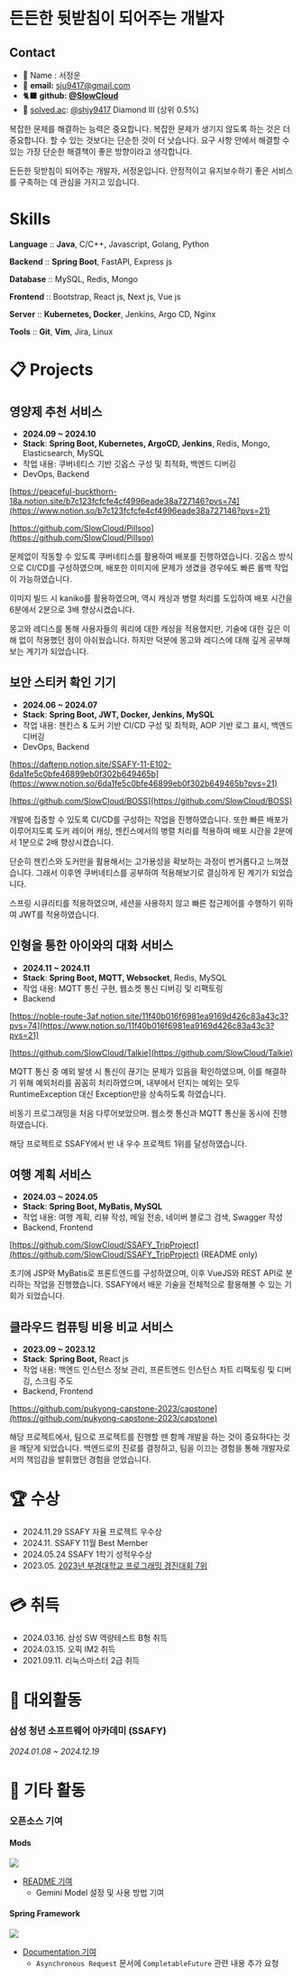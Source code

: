 # 든든한 뒷받침이 되어주는 개발자

## **Contact**

- 🙂 Name : 서정운
- 📨 **email:** sju9417@gmail.com
- 🐈‍⬛ **github: [@SlowCloud](http://www.github.com/Slowcloud)**
- 🔖 [solved.ac](http://solved.ac/): [@shjy9417](http://solved.ac/shjy9417) Diamond III (상위 0.5%)

복잡한 문제를 해결하는 능력은 중요합니다. 복잡한 문제가 생기지 않도록 하는 것은 더 중요합니다. 할 수 있는 것보다는 단순한 것이 더 낫습니다. 요구 사항 안에서 해결할 수 있는 가장 단순한 해결책이 좋은 방향이라고 생각합니다.

든든한 뒷받침이 되어주는 개발자, 서정운입니다. 안정적이고 유지보수하기 좋은 서비스를 구축하는 데 관심을 가지고 있습니다.

# Skills

**Language** :: **Java**, C/C++, Javascript, Golang, Python

**Backend** :: **Spring Boot**, FastAPI, Express js

**Database** :: MySQL, Redis, Mongo

**Frontend** :: Bootstrap, React js, Next js, Vue js

**Server** :: **Kubernetes, Docker**, Jenkins, Argo CD, Nginx

**Tools** :: **Git**, **Vim**, Jira, Linux

# 📋 Projects

## 영양제 추천 서비스

- **2024.09 ~ 2024.10**
- **Stack**: **Spring Boot, Kubernetes, ArgoCD, Jenkins**, Redis, Mongo, Elasticsearch, MySQL
- 작업 내용: 쿠버네티스 기반 깃옵스 구성 및 최적화, 백엔드 디버깅
- DevOps, Backend

[https://peaceful-buckthorn-18a.notion.site/b7c123fcfcfe4cf4996eade38a727146?pvs=74](https://www.notion.so/b7c123fcfcfe4cf4996eade38a727146?pvs=21)

[https://github.com/SlowCloud/Pillsoo](https://github.com/SlowCloud/Pillsoo)

문제없이 작동할 수 있도록 쿠버네티스를 활용하여 배포를 진행하였습니다. 깃옵스 방식으로 CI/CD를 구성하였으며, 배포한 이미지에 문제가 생겼을 경우에도 빠른 롤백 작업이 가능하였습니다.

이미지 빌드 시 kaniko를 활용하였으며, 역시 캐싱과 병렬 처리를 도입하여 배포 시간을 6분에서 2분으로 3배 향상시켰습니다.

몽고와 레디스를 통해 사용자들의 쿼리에 대한 캐싱을 적용했지만, 기술에 대한 깊은 이해 없이 적용했던 점이 아쉬웠습니다. 하지만 덕분에 몽고와 레디스에 대해 깊게 공부해보는 계기가 되었습니다.

## 보안 스티커 확인 기기

- **2024.06 ~ 2024.07**
- **Stack**: **Spring Boot, JWT, Docker, Jenkins, MySQL**
- 작업 내용: 젠킨스 & 도커 기반 CI/CD 구성 및 최적화, AOP 기반 로그 표시, 백엔드 디버깅
- DevOps, Backend

[https://daftenp.notion.site/SSAFY-11-E102-6da1fe5c0bfe46899eb0f302b649465b](https://www.notion.so/6da1fe5c0bfe46899eb0f302b649465b?pvs=21)

[https://github.com/SlowCloud/BOSS](https://github.com/SlowCloud/BOSS)

개발에 집중할 수 있도록 CI/CD를 구성하는 작업을 진행하였습니다. 또한 빠른 배포가 이루어지도록 도커 레이어 캐싱, 젠킨스에서의 병렬 처리를 적용하여 배포 시간을 2분에서 1분으로 2배 향상시켰습니다.

단순히 젠킨스와 도커만을 활용해서는 고가용성을 확보하는 과정이 번거롭다고 느껴졌습니다. 그래서 이후엔 쿠버네티스를 공부하여 적용해보기로 결심하게 된 계기가 되었습니다.

스프링 시큐리티를 적용하였으며, 세션을 사용하지 않고 빠른 접근제어를 수행하기 위하여 JWT를 적용하였습니다.

## 인형을 통한 아이와의 대화 서비스

- **2024.11 ~ 2024.11**
- **Stack**: **Spring Boot, MQTT, Websocket**, Redis, MySQL
- 작업 내용: MQTT 통신 구현, 웹소켓 통신 디버깅 및 리팩토링
- Backend

[https://noble-route-3af.notion.site/11f40b016f6981ea9169d426c83a43c3?pvs=74](https://www.notion.so/11f40b016f6981ea9169d426c83a43c3?pvs=21)

[https://github.com/SlowCloud/Talkie](https://github.com/SlowCloud/Talkie)

MQTT 통신 중 예외 발생 시 통신이 끊기는 문제가 있음을 확인하였으며, 이를 해결하기 위해 예외처리를 꼼꼼히 처리하였으며, 내부에서 던지는 예외는 모두 RuntimeException 대신 Exception만을 상속하도록 하였습니다.

비동기 프로그래밍을 처음 다루어보았으며. 웹소켓 통신과 MQTT 통신을 동시에 진행하였습니다.

해당 프로젝트로 SSAFY에서 반 내 우수 프로젝트 1위를 달성하였습니다.

## 여행 계획 서비스

- **2024.03 ~ 2024.05**
- **Stack**: **Spring Boot, MyBatis, MySQL**
- 작업 내용: 여행 계획, 리뷰 작성, 메일 전송, 네이버 블로그 검색, Swagger 작성
- Backend, Frontend

[https://github.com/SlowCloud/SSAFY_TripProject](https://github.com/SlowCloud/SSAFY_TripProject) (README only)

초기에 JSP와 MyBatis로 프론트엔드를 구성하였으며, 이후 VueJS와 REST API로 분리하는 작업을 진행했습니다. SSAFY에서 배운 기술을 전체적으로 활용해볼 수 있는 기회가 되었습니다.

## 클라우드 컴퓨팅 비용 비교 서비스

- **2023.09 ~ 2023.12**
- **Stack**: **Spring Boot,** React js
- 작업 내용: 백엔드 인스턴스 정보 관리, 프론트엔드 인스턴스 차트 리팩토링 및 디버깅, 스크림 주도
- Backend, Frontend

[https://github.com/pukyong-capstone-2023/capstone](https://github.com/pukyong-capstone-2023/capstone)

해당 프로젝트에서, 팀으로 프로젝트를 진행할 땐 함께 개발을 하는 것이 중요하다는 것을 깨닫게 되었습니다. 백엔드로의 진로를 결정하고, 팀을 이끄는 경험을 통해 개발자로서의 책임감을 발휘했던 경험을 얻었습니다.

# 🏆 수상

- 2024.11.29 SSAFY 자율 프로젝트 우수상
- 2024.11. SSAFY 11월 Best Member
- 2024.05.24 SSAFY 1학기 성적우수상
- 2023.05. [2023년 부경대학교 프로그래밍 경진대회 7위](https://itc.pknu.ac.kr/html/06/01.php?mode=read&idx=39&search_select=title&keyword=%ED%94%84%EB%A1%9C%EA%B7%B8%EB%9E%98%EB%B0%8D&pagenum=0)

# 💳 취득

- 2024.03.16. 삼성 SW 역량테스트 B형 취득
- 2024.03.15. 오픽 IM2 취득
- 2021.09.11. 리눅스마스터 2급 취득

# 🎒 대외활동

### 삼성 청년 소프트웨어 아카데미 (SSAFY)

_2024.01.08 ~ 2024.12.19_

# 👟 기타 활동

### 오픈소스 기여

#### Mods

[![](mods-logo.png)](https://github.com/charmbracelet/mods)

- [README 기여](https://github.com/charmbracelet/mods/pull/481)
  - Gemini Model 설정 및 사용 방법 기여

#### Spring Framework

[![](spring-2.svg)](https://github.com/spring-projects/spring-framework)

- [Documentation 기여](https://github.com/spring-projects/spring-framework/issues/34991)
  - `Asynchronous Request` 문서에 `CompletableFuture` 관련 내용 추가 요청

